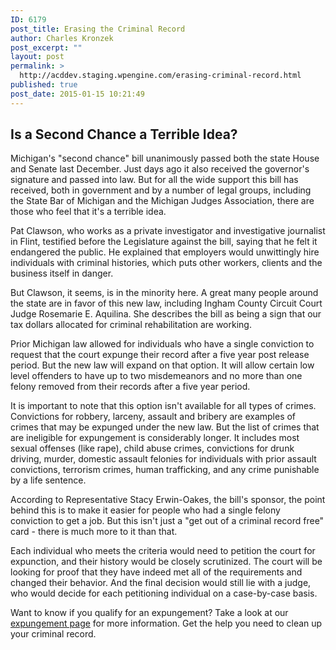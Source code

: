```yaml
---
ID: 6179
post_title: Erasing the Criminal Record
author: Charles Kronzek
post_excerpt: ""
layout: post
permalink: >
  http://acddev.staging.wpengine.com/erasing-criminal-record.html
published: true
post_date: 2015-01-15 10:21:49
---
```

<h2>Is a Second Chance a Terrible Idea?</h2>
Michigan's "second chance" bill unanimously passed both the state House and Senate last December. Just days ago it also received the governor's signature and passed into law. But for all the wide support this bill has received, both in government and by a number of legal groups, including the State Bar of Michigan and the Michigan Judges Association, there are those who feel that it's a terrible idea.<!--more-->

Pat Clawson, who works as a private investigator and investigative journalist in Flint, testified before the Legislature against the bill, saying that he felt it endangered the public. He explained that employers would unwittingly hire individuals with criminal histories, which puts other workers, clients and the business itself in danger.

But Clawson, it seems, is in the minority here. A great many people around the state are in favor of this new law, including Ingham County Circuit Court Judge Rosemarie E. Aquilina. She describes the bill as being a sign that our tax dollars allocated for criminal rehabilitation are working.

Prior Michigan law allowed for individuals who have a single conviction to request that the court expunge their record after a five year post release period. But the new law will expand on that option. It will allow certain low level offenders to have up to two misdemeanors and no more than one felony removed from their records after a five year period.

It is important to note that this option isn't available for all types of crimes. Convictions for robbery, larceny, assault and bribery are examples of crimes that may be expunged under the new law. But the list of crimes that are ineligible for expungement is considerably longer. It includes most sexual offenses (like rape), child abuse crimes, convictions for drunk driving, murder, domestic assault felonies for individuals with prior assault convictions, terrorism crimes, human trafficking, and any crime punishable by a life sentence.

According to Representative Stacy Erwin-Oakes, the bill's sponsor, the point behind this is to make it easier for people who had a single felony conviction to get a job. But this isn't just a "get out of a criminal record free" card - there is much more to it than that.

Each individual who meets the criteria would need to petition the court for expunction, and their history would be closely scrutinized. The court will be looking for proof that they have indeed met all of the requirements and changed their behavior. And the final decision would still lie with a judge, who would decide for each petitioning individual on a case-by-case basis.

Want to know if you qualify for an expungement? Take a look at our <a href="http://acddev.staging.wpengine.com/expungement" target="_blank">expungement page</a> for more information. Get the help you need to clean up your criminal record.
